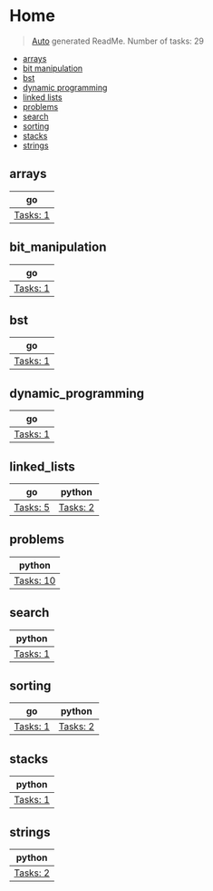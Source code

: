 # Home

> [Auto](https://github.com/codeaprendiz/learn_fullstack/blob/main/home/php/intermediate/taskset_intermediate_php/task_004_createGlobalMarkdownTable/generate-readme.php) generated ReadMe. Number of tasks: 29

- [arrays](#arrays)
- [bit manipulation](#bit_manipulation)
- [bst](#bst)
- [dynamic programming](#dynamic_programming)
- [linked lists](#linked_lists)
- [problems](#problems)
- [search](#search)
- [sorting](#sorting)
- [stacks](#stacks)
- [strings](#strings)

## arrays

| go                         |
|----------------------------|
| [Tasks: 1](home/arrays/go) |

## bit_manipulation

| go                                   |
|--------------------------------------|
| [Tasks: 1](home/bit_manipulation/go) |

## bst

| go                      |
|-------------------------|
| [Tasks: 1](home/bst/go) |

## dynamic_programming

| go                                      |
|-----------------------------------------|
| [Tasks: 1](home/dynamic_programming/go) |

## linked_lists

| go                               | python                               |
|----------------------------------|--------------------------------------|
| [Tasks: 5](home/linked_lists/go) | [Tasks: 2](home/linked_lists/python) |

## problems

| python                            |
|-----------------------------------|
| [Tasks: 10](home/problems/python) |

## search

| python                         |
|--------------------------------|
| [Tasks: 1](home/search/python) |

## sorting

| go                          | python                          |
|-----------------------------|---------------------------------|
| [Tasks: 1](home/sorting/go) | [Tasks: 2](home/sorting/python) |

## stacks

| python                         |
|--------------------------------|
| [Tasks: 1](home/stacks/python) |

## strings

| python                          |
|---------------------------------|
| [Tasks: 2](home/strings/python) |
